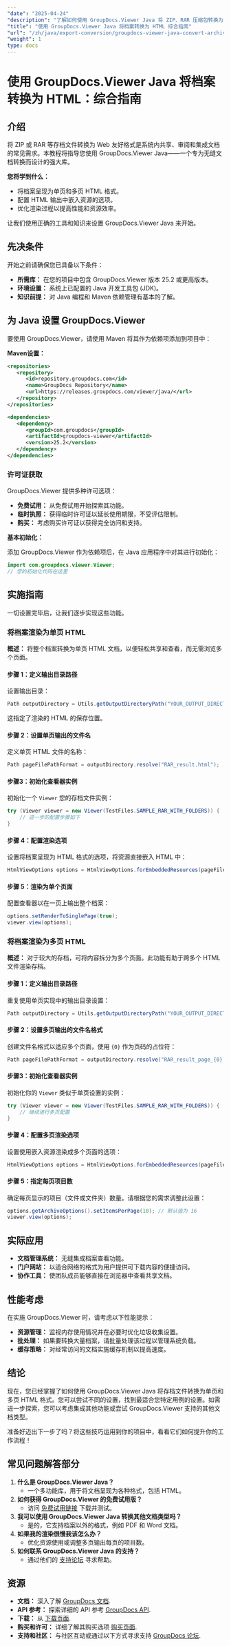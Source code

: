 ```yaml
---
"date": "2025-04-24"
"description": "了解如何使用 GroupDocs.Viewer Java 将 ZIP、RAR 压缩包转换为单页和多页 HTML 文件。简化您的文档转换流程。"
"title": "使用 GroupDocs.Viewer Java 将档案转换为 HTML 综合指南"
"url": "/zh/java/export-conversion/groupdocs-viewer-java-convert-archives-html/"
"weight": 1
type: docs
---
```

# 使用 GroupDocs.Viewer Java 将档案转换为 HTML：综合指南

## 介绍

将 ZIP 或 RAR 等存档文件转换为 Web 友好格式是系统内共享、审阅和集成文档的常见需求。本教程将指导您使用 GroupDocs.Viewer Java——一个专为无缝文档转换而设计的强大库。

**您将学到什么：**
- 将档案呈现为单页和多页 HTML 格式。
- 配置 HTML 输出中嵌入资源的选项。
- 优化渲染过程以提高性能和资源效率。

让我们使用正确的工具和知识来设置 GroupDocs.Viewer Java 来开始。

## 先决条件

开始之前请确保您已具备以下条件：
- **所需库：** 在您的项目中包含 GroupDocs.Viewer 版本 25.2 或更高版本。
- **环境设置：** 系统上已配置的 Java 开发工具包 (JDK)。
- **知识前提：** 对 Java 编程和 Maven 依赖管理有基本的了解。

## 为 Java 设置 GroupDocs.Viewer

要使用 GroupDocs.Viewer，请使用 Maven 将其作为依赖项添加到项目中：

**Maven设置：**

```xml
<repositories>
   <repository>
      <id>repository.groupdocs.com</id>
      <name>GroupDocs Repository</name>
      <url>https://releases.groupdocs.com/viewer/java/</url>
   </repository>
</repositories>

<dependencies>
   <dependency>
      <groupId>com.groupdocs</groupId>
      <artifactId>groupdocs-viewer</artifactId>
      <version>25.2</version>
   </dependency>
</dependencies>
```

### 许可证获取

GroupDocs.Viewer 提供多种许可选项：
- **免费试用：** 从免费试用开始探索其功能。
- **临时执照：** 获得临时许可证以延长使用期限，不受评估限制。
- **购买：** 考虑购买许可证以获得完全访问和支持。

**基本初始化：**

添加 GroupDocs.Viewer 作为依赖项后，在 Java 应用程序中对其进行初始化：

```java
import com.groupdocs.viewer.Viewer;
// 您的初始化代码在这里
```

## 实施指南

一切设置完毕后，让我们逐步实现这些功能。

### 将档案渲染为单页 HTML

**概述：**
将整个档案转换为单页 HTML 文档，以便轻松共享和查看，而无需浏览多个页面。

#### 步骤 1：定义输出目录路径

设置输出目录：

```java
Path outputDirectory = Utils.getOutputDirectoryPath("YOUR_OUTPUT_DIRECTORY");
```

这指定了渲染的 HTML 的保存位置。

#### 步骤 2：设置单页输出的文件名

定义单页 HTML 文件的名称：

```java
Path pageFilePathFormat = outputDirectory.resolve("RAR_result.html");
```

#### 步骤3：初始化查看器实例

初始化一个 `Viewer` 您的存档文件实例：

```java
try (Viewer viewer = new Viewer(TestFiles.SAMPLE_RAR_WITH_FOLDERS)) {
    // 进一步的配置步骤如下
}
```

#### 步骤 4：配置渲染选项

设置将档案呈现为 HTML 格式的选项，将资源直接嵌入 HTML 中：

```java
HtmlViewOptions options = HtmlViewOptions.forEmbeddedResources(pageFilePathFormat);
```

#### 步骤 5：渲染为单个页面

配置查看器以在一页上输出整个档案：

```java
options.setRenderToSinglePage(true);
viewer.view(options);
```

### 将档案渲染为多页 HTML

**概述：**
对于较大的存档，可将内容拆分为多个页面。此功能有助于跨多个 HTML 文件渲染存档。

#### 步骤 1：定义输出目录路径

重复使用单页实现中的输出目录设置：

```java
Path outputDirectory = Utils.getOutputDirectoryPath("YOUR_OUTPUT_DIRECTORY");
```

#### 步骤 2：设置多页输出的文件名格式

创建文件名格式以适应多个页面，使用 `{0}` 作为页码的占位符：

```java
Path pageFilePathFormat = outputDirectory.resolve("RAR_result_page_{0}.html");
```

#### 步骤3：初始化查看器实例

初始化你的 `Viewer` 类似于单页设置的实例：

```java
try (Viewer viewer = new Viewer(TestFiles.SAMPLE_RAR_WITH_FOLDERS)) {
    // 继续进行多页配置
}
```

#### 步骤 4：配置多页渲染选项

设置使用嵌入资源渲染成多个页面的选项：

```java
HtmlViewOptions options = HtmlViewOptions.forEmbeddedResources(pageFilePathFormat);
```

#### 步骤 5：指定每页项目数

确定每页显示的项目（文件或文件夹）数量。请根据您的需求调整此设置：

```java
options.getArchiveOptions().setItemsPerPage(10); // 默认值为 16
viewer.view(options);
```

## 实际应用

- **文档管理系统：** 无缝集成档案查看功能。
- **门户网站：** 以适合网络的格式为用户提供可下载内容的便捷访问。
- **协作工具：** 使团队成员能够直接在浏览器中查看共享文档。

## 性能考虑

在实施 GroupDocs.Viewer 时，请考虑以下性能提示：
- **资源管理：** 监视内存使用情况并在必要时优化垃圾收集设置。
- **批处理：** 如果要转换大量档案，请批量处理该过程以管理系统负载。
- **缓存策略：** 对经常访问的文档实施缓存机制以提高速度。

## 结论

现在，您已经掌握了如何使用 GroupDocs.Viewer Java 将存档文件转换为单页和多页 HTML 格式。您可以尝试不同的设置，找到最适合您特定用例的设置。如需进一步探索，您可以考虑集成其他功能或尝试 GroupDocs.Viewer 支持的其他文档类型。

准备好迈出下一步了吗？将这些技巧运用到你的项目中，看看它们如何提升你的工作流程！

## 常见问题解答部分

1. **什么是 GroupDocs.Viewer Java？**
   - 一个多功能库，用于将文档呈现为各种格式，包括 HTML。
2. **如何获得 GroupDocs.Viewer 的免费试用版？**
   - 访问 [免费试用链接](https://releases.groupdocs.com/viewer/java/) 下载并测试。
3. **我可以使用 GroupDocs.Viewer Java 转换其他文档类型吗？**
   - 是的，它支持档案以外的格式，例如 PDF 和 Word 文档。
4. **如果我的渲染很慢我该怎么办？**
   - 优化资源使用或调整多页输出每页的项目数。
5. **如何联系 GroupDocs.Viewer Java 的支持？**
   - 通过他们的 [支持论坛](https://forum.groupdocs.com/c/viewer/9) 寻求帮助。

## 资源

- **文档：** 深入了解 [GroupDocs 文档](https://docs。groupdocs.com/viewer/java/).
- **API 参考：** 探索详细的 API 参考 [GroupDocs API](https://reference。groupdocs.com/viewer/java/).
- **下载：** 从 [下载页面](https://releases。groupdocs.com/viewer/java/).
- **购买和许可：** 详细了解其购买选项 [购买页面](https://purchase。groupdocs.com/buy).
- **支持和社区：** 与社区互动或通过以下方式寻求支持 [GroupDocs 论坛](https://forum。groupdocs.com/c/viewer/9).